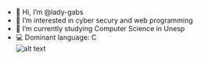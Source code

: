 - 👋 Hi, I’m @lady-gabs
- 👀 I’m interested in cyber secury and web programming
- 🌱 I’m currently studying Computer Science in Unesp
- :computer: Dominant language: C<br/>
![alt text](https://lirp.cdn-website.com/eedb9dcb/dms3rep/multi/opt/Extreme-Programming-0f0d47ac-640w.jpg)

